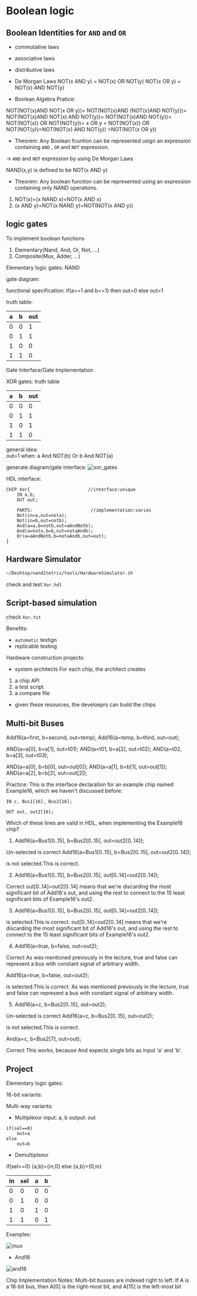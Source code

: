 # Boolean logic

## Boolean Identities for `AND` and `OR`

* commutative laws
* associative laws
* distributive laws
* De Morgan Laws
NOT(x AND y) = NOT(x) OR NOT(y)
NOT(x OR y) = NOT(x) AND NOT(y)



* Boolean Algebra Pratice:

NOT(NOT(x)AND NOT(x OR y))=
NOT(NOT(x)AND (NOT(x)AND NOT(y)))=
NOT(NOT(x)AND NOT(x) AND NOT(y))=
NOT(NOT(x)AND NOT(y))=
NOT(NOT(x)) OR NOT(NOT(y))=
x OR y = NOT(NOT(x)) OR NOT(NOT(y))=NOT(NOT(x) AND NOT(y))
=NOT(NOT(x OR y))



* Theorem:
Any Boolean fcuntion can be represented usign an expression containing `AND` , `OR` and `NOT` expression.

-> `AND` and `NOT` expression by using De Morgan Laws  

NAND(x,y) is defined to be NOT(x AND y)

* Theorem:
Any boolean function can be represented using an expression containing only NAND operations.

1) NOT(x)=(x NAND x)=NOT(x AND x)
2) (x AND y)=NOT(x NAND y)=NOT(NOT(x AND y))

## logic gates

To implement boolean functions
1. Elementary(Nand, And, Or, Not, ...)
2. Composite(Mux, Adder, ...)


Elementary logic gates: NAND

gate diagram:

functional specification: 
if(a==1 and b==1)
then out=0 else out=1

truth table:

| a | b |out|
|---|---|---|
| 0 | 0 | 1 |  
| 0 | 1 | 1 |   
| 1 | 0 | 0 |
| 1 | 1 | 0 |

Gate Interface/Gate Implementation


XOR gates:
truth table

| a | b |out|
|---|---|---|
| 0 | 0 | 0 |  
| 0 | 1 | 1 |   
| 1 | 0 | 1 |
| 1 | 1 | 0 |

general idea:  
out=1 when:
a And NOT(b)
Or
b And NOT(a)

generate diagram/gate interface:
![xor_gates](https://raw.githubusercontent.com/hadleyhzy34/computer-architecture/main/source/xor_gates.png)


HDL interface:
```hdl
CHIP Xor{                      //interface:unique
	IN a,b;
	OUT out;

	PARTS:						//implementation:varies
	Not(in=a,out=nota);
	Not(in=b,out=notb);
	And(a=a,b=notb,out=aAndNotb);
	And(a=nota,b=b,out=notaAndb);
	Or(a=aAndNotb,b=notaAndb,out=out); 
}
```

## Hardware Simulator
```bash
~/Desktop/nand2tetris/tools/HardwareSimulator.sh
```
check and test `Xor.hdl`

## Script-based simulation

check `Xor.tst`

Benefits:
* `automatic` testign
* replicable testing

Hardware construction projects:

* system architects
For each chip, the architect creates
1. a chip API
2. a test script
3. a compare file

* given these resources, the develoeprs can build the chips

## Multi-bit Buses

<!-- adds three 16-bit values -->
Add16(a=first, b=second, out=temp);
Add16(a=temp, b=third, out=out);

<!-- Ands together all 4 bits of the input -->

AND(a=a[0], b=a[1], out=t01);
AND(a=t01, b=a[2], out=t02);
AND(a=t02, b=a[3], out=t03);


<!-- computes a bit-wise and of its two 4-bit  -->
AND(a=a[0], b=b[0], out=out[0]);
AND(a=a[1], b=b[1], out=out[1]);
AND(a=a[2], b=b[2], out=out[2]);

Practice:
This is the interface declaration for an example chip named Example16, which we haven't discussed before:
```
IN c, Bus1[16], Bus2[16];

OUT out, out2[16];
```

Which of these lines are valid in HDL, when implementing the Example16 chip?


1. Add16(a=Bus1[0..15], b=Bus2[0..15], out=out2[0..14]);

Un-selected is correct 
Add16(a=Bus1[0..15], b=Bus2[0..15], out=out2[0..14]);

is not selected.This is correct.

2. Add16(a=Bus1[0..15], b=Bus2[0..15], out[0..14]=out2[0..14]);

Correct 
out[0..14]=out2[0..14] means that we're discarding the most significant bit of Add16's out, and using the rest to connect to the 15 least significant bits of Example16's out2.

3. Add16(a=Bus1[0..15], b=Bus2[0..15], out[0..14]=out2[0..14]);

is selected.This is correct.
out[0..14]=out2[0..14] means that we're discarding the most significant bit of Add16's out, and using the rest to connect to the 15 least significant bits of Example16's out2.


4. Add16(a=true, b=false, out=out2);

Correct 
As was mentioned previously in the lecture, true and false can represent a bus with constant signal of arbitrary width.

Add16(a=true, b=false, out=out2);

is selected.This is correct.
As was mentioned previously in the lecture, true and false can represent a bus with constant signal of arbitrary width.


5. Add16(a=c, b=Bus2[0..15], out=out2);

Un-selected is correct 
Add16(a=c, b=Bus2[0..15], out=out2);

is not selected.This is correct.

And(a=c, b=Bus2[7], out=out);

Correct 
This works, because And expects single bits as input 'a' and 'b'.


## Project
Elementary logic gates:

16-bit variants:

Multi-way variants:


* Multiplexor
input: a, b
output: out

```
if(sel==0)
	out=a
else
	out=b
```

* Demultiplexor

if(sel==0)
	{a,b}={in,0}
else
	{a,b}={0,in}



| in  | sel |  a  |  b  |
| --- | --- | --- | --- |
|  0  |  0  |  0  |  0  |
|  0  |  1  |  0  |  0  | 
|  1  |  0  |  1  |  0  |
|  1  |  1  |  0  |  1  |


Examples:


![mux](https://raw.githubusercontent.com/hadleyhzy34/computer-architecture/main/source/mux_etc.png)

* And16


![and16](https://raw.githubusercontent.com/hadleyhzy34/computer-architecture/main/source/add16.png)

Chip Implementation Notes:
Multi-bit busses are indexed right to left:
If A is a 16-bit bus, then A[0] is the right-most bit, and A[15] is the left-most bit



	




